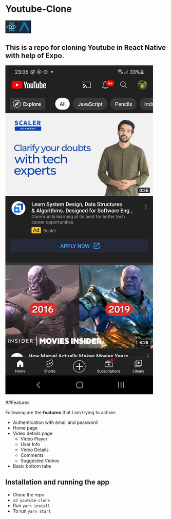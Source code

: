
# Youtube-Clone 
<img src="https://github.com/thejsdeveloper/youtube-clone/blob/main/assets/images/expo_rn.png" alt="expo-react-native" width="80" height="40"/>


## This is a repo for cloning Youtube in React Native with help of Expo. 

![Youtube](https://github.com/thejsdeveloper/youtube-clone/blob/main/assets/images/youtube-sc.jpeg)



##Features 

Following are the **features** that I am trying to achive: 

* Authentication with email and password 
* Home page 
* Video details page
  * Video Player
  * User Info
  * Video Details
  * Comments 
  * Suggested Videos 
* Basic bottom tabs


## Installation and running the app  

* Clone the repo 
* `cd youtube-clone`
* Run `yarn install` 
* To run `yarn start` 

